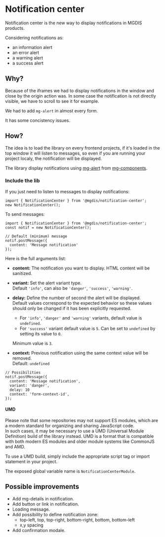 # Notification center

Notification center is the new way to display notifications in MGDIS products.

Considering notifications as:

- an information alert
- an error alert
- a warning alert
- a success alert

## Why?

Because of the iframes we had to display notifications in the window and close by the origin action was. In some case the notification is not directly visible, we have to scroll to see it for example.

We had to add `mg-alert` in almost every form.

It has some concistency issues.

## How?

The idea is to load the library on every frontend projects, if it's loaded in the top window it will listen to messages, so even if you are running your project localy, the notification will be displayed.

The library display notifications using [mg-alert](http://core.pages.mgdis.fr/core-ui/core-ui/storybook/?path=/docs/molecules-mg-alert--mg-alert) from [mg-components](http://core.pages.mgdis.fr/core-ui/core-ui/).

### Include the lib

If you just need to listen to messages to display notifications:

```TS
import { NotificationCenter } from '@mgdis/notification-center';
new NotificationCenter();
```

To send messages:

```TS
import { NotificationCenter } from '@mgdis/notification-center';
const notif = new NotificationCenter();

// Default (minimum) message
notif.postMessage({
  content: 'Message notification'
});
```

Here is the full arguments list:

- **content:** The notification you want to display. HTML content will be sanitized.
- **variant:** Set the alert variant type.  
  Default `'info'`, can also be `'danger'`, `'success'`, `'warning'`.
- **delay:** Define the number of second the alert will be displayed.  
   Default values correspond to the expected behavior so these values should only be changed if it has been explicitly requested.

  - For `'info'`, `'danger'` and `'warning'` variants, default value is `undefined`.
  - For `'success'` variant default value is `5`. Can be set to `undefined` by setting its value to `0`.

  Minimum value is `3`.

- **context:** Previous notification using the same context value will be removed.  
  Default: `undefined`

```TS
// Possibilities
notif.postMessage({
  content: 'Message notification',
  variant: 'danger',
  delay: 10
  context: 'form-context-id',
});
```

#### UMD

Please note that some repositories may not support ES modules, which are a modern standard for organizing and sharing JavaScript code.  
In such cases, it may be necessary to use a UMD (Universal Module Definition) build of the library instead. UMD is a format that is compatible with both modern ES modules and older module systems like CommonJS and AMD.

To use a UMD build, simply include the appropriate script tag or import statement in your project.

The exposed global variable name is `NotificationCenterModule`.

## Possible improvements

- Add mg-details in notification.
- Add button or link in notification.
- Loading message.
- Add possibility to define notification zone:
  - top-left, top, top-right, bottom-right, bottom, bottom-left
  - x,y spacing
- Add confirmation modale.
